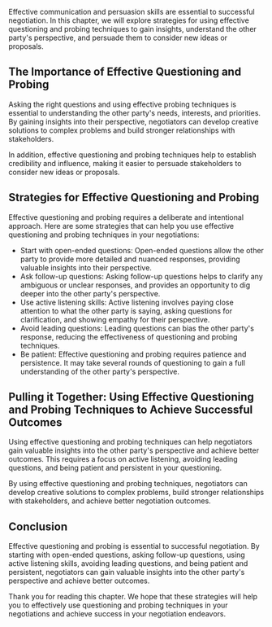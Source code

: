 
Effective communication and persuasion skills are essential to successful negotiation. In this chapter, we will explore strategies for using effective questioning and probing techniques to gain insights, understand the other party's perspective, and persuade them to consider new ideas or proposals.

The Importance of Effective Questioning and Probing
---------------------------------------------------

Asking the right questions and using effective probing techniques is essential to understanding the other party's needs, interests, and priorities. By gaining insights into their perspective, negotiators can develop creative solutions to complex problems and build stronger relationships with stakeholders.

In addition, effective questioning and probing techniques help to establish credibility and influence, making it easier to persuade stakeholders to consider new ideas or proposals.

Strategies for Effective Questioning and Probing
------------------------------------------------

Effective questioning and probing requires a deliberate and intentional approach. Here are some strategies that can help you use effective questioning and probing techniques in your negotiations:

* Start with open-ended questions: Open-ended questions allow the other party to provide more detailed and nuanced responses, providing valuable insights into their perspective.
* Ask follow-up questions: Asking follow-up questions helps to clarify any ambiguous or unclear responses, and provides an opportunity to dig deeper into the other party's perspective.
* Use active listening skills: Active listening involves paying close attention to what the other party is saying, asking questions for clarification, and showing empathy for their perspective.
* Avoid leading questions: Leading questions can bias the other party's response, reducing the effectiveness of questioning and probing techniques.
* Be patient: Effective questioning and probing requires patience and persistence. It may take several rounds of questioning to gain a full understanding of the other party's perspective.

Pulling it Together: Using Effective Questioning and Probing Techniques to Achieve Successful Outcomes
------------------------------------------------------------------------------------------------------

Using effective questioning and probing techniques can help negotiators gain valuable insights into the other party's perspective and achieve better outcomes. This requires a focus on active listening, avoiding leading questions, and being patient and persistent in your questioning.

By using effective questioning and probing techniques, negotiators can develop creative solutions to complex problems, build stronger relationships with stakeholders, and achieve better negotiation outcomes.

Conclusion
----------

Effective questioning and probing is essential to successful negotiation. By starting with open-ended questions, asking follow-up questions, using active listening skills, avoiding leading questions, and being patient and persistent, negotiators can gain valuable insights into the other party's perspective and achieve better outcomes.

Thank you for reading this chapter. We hope that these strategies will help you to effectively use questioning and probing techniques in your negotiations and achieve success in your negotiation endeavors.

